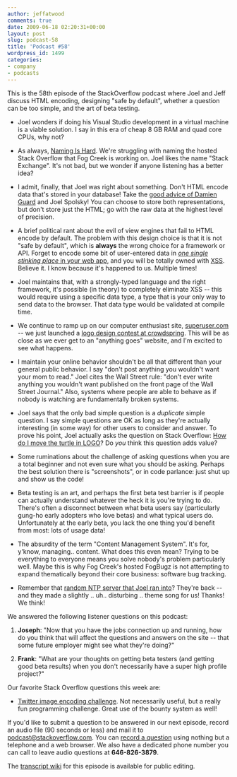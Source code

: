 ```yaml
---
author: jeffatwood
comments: true
date: 2009-06-18 02:20:31+00:00
layout: post
slug: podcast-58
title: 'Podcast #58'
wordpress_id: 1499
categories:
- company
- podcasts
---
```


This is the 58th episode of the StackOverflow podcast where Joel and Jeff discuss HTML encoding, designing "safe by default", whether a question can be too simple, and the art of beta testing.






  * Joel wonders if doing his Visual Studio development in a virtual machine is a viable solution. I say in this era of cheap 8 GB RAM and quad core CPUs, why not?


  * As always, [Naming Is Hard](http://blog.stackoverflow.com/2009/03/it-stack-overflow-update-naming-is-hard/). We're struggling with naming the hosted Stack Overflow that Fog Creek is working on. Joel likes the name "Stack Exchange". It's not bad, but we wonder if anyone listening has a better idea?


  * I admit, finally, that Joel was right about something. Don't HTML encode data that's stored in your database! Take the [good advice of Damien Guard](http://damieng.com/blog/2007/12/18/5-signs-your-aspnet-application-may-be-vulnerable-to-html-injection) and Joel Spolsky! You can choose to store both representations, but don't store just the HTML; go with the raw data at the highest level of precision.


  * A brief political rant about the evil of view engines that fail to HTML encode by default. The problem with this design choice is that it is not "safe by default", which is **always** the wrong choice for a framework or API. Forget to encode some bit of user-entered data in [_one single stinking place_ in your web app](http://damieng.com/blog/2007/12/10/how-dangerous-is-html-injection), and you will be totally owned with [XSS](http://en.wikipedia.org/wiki/Cross-site_scripting). Believe it. I know because it's happened to us. Multiple times!


  * Joel maintains that, with a strongly-typed language and the right framework, it's possible (in theory) to completely eliminate XSS -- this would require using a specific data type, a type that is your only way to send data to the browser. That data type would be validated at compile time.


  * We continue to ramp up on our computer enthusiast site, [superuser.com](http://superuser.com/) -- we just launched a [logo design contest at crowdspring](http://www.crowdspring.com/projects/graphic_design/logo/logo_for_superuser_com/details). This will be as close as we ever get to an "anything goes" website, and I'm excited to see what happens.


  * I maintain your online behavior shouldn't be all that different than your general public behavior. I say "don't post anything you wouldn't want your mom to read." Joel cites the Wall Street rule: "don't ever write anything you wouldn't want published on the front page of the Wall Street Journal." Also, systems where people are able to behave as if nobody is watching are fundamentally broken systems.


  * Joel says that the only bad simple question is a _duplicate_ simple question. I say simple questions are OK as long as they're actually interesting (in some way) for other users to consider and answer. To prove his point, Joel actually asks the question on Stack Overflow: [How do I move the turtle in LOGO](http://stackoverflow.com/questions/1003841/how-do-i-move-the-turtle-in-logo)? Do _you_ think this question adds value?


  * Some ruminations about the challenge of asking questions when you are a total beginner and not even sure what you should be asking. Perhaps the best solution there is "screenshots", or in code parlance: just shut up and show us the code!


  * Beta testing is an art, and perhaps the first beta test barrier is if people can actually understand whatever the heck it is you're trying to do. There's often a disconnect between what beta users say (particularly gung-ho early adopters who love betas) and what typical users do. Unfortunately at the early beta, you lack the one thing you'd benefit from most: lots of usage data!


  * The absurdity of the term "Content Management System". It's for, y'know, managing.. content. What does this even mean? Trying to be everything to everyone means you solve nobody's problem particularly well. Maybe this is why Fog Creek's hosted FogBugz is not attempting to expand thematically beyond their core business: software bug tracking.


  * Remember that [random NTP server that Joel ran into](http://serverfault.com/questions/24933/questionable-timeservers-in-pool-ntp-org)? They're back -- and they made a slightly .. uh.. disturbing .. theme song for us! Thanks! We think!




We answered the following listener questions on this podcast:






  1. **Joseph**: "Now that you have the jobs connection up and running, how do you think that will affect the questions and answers on the site -- that some future employer might see what they're doing?"


  2. **Frank**: "What are your thoughts on getting beta testers (and getting good beta results) when you don't necessarily have a super high profile project?"




Our favorite Stack Overflow questions this week are:






  * [](http://stackoverflow.com/questions/895371/bubble-sort-homework)[Twitter image encoding challenge](http://stackoverflow.com/questions/891643/twitter-image-encoding-challenge). Not necessarily useful, but a really fun programming challenge. Great use of the bounty system as well!  






If you'd like to submit a question to be answered in our next episode, record an audio file (90 seconds or less) and mail it to [podcast@stackoverflow.com](mailto:podcast@stackoverflow.com). You can [record a question](http://blog.stackoverflow.com/index.php/2008/05/recording-podcast-questions-using-your-telephone/)
using nothing but a telephone and a web browser. We also have a dedicated phone number you can call to leave audio questions at **646-826-3879**.






The [transcript wiki](https://stackoverflow.fogbugz.com/default.asp?W29063) for this episode is available for public editing.




